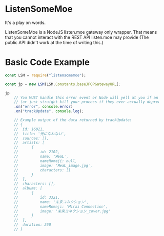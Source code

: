 # ListenSomeMoe
It's a play on words.

ListenSomeMoe is a NodeJS listen.moe gateway only wrapper. That means that you cannot interact with the REST API listen.moe may provide (The public API didn't work at the time of writing this.)

# Basic Code Example
```js
const LSM = require("listensomemoe");

const jp = new LSM(LSM.Constants.baseJPOPGatewayURL);

jp
	// You MUST handle this error event or Node will yell at you if an error is ever emitted.
	// (or just straight kill your process if they ever actually deprecate unhandled error events)
	.on("error", console.error)
	.on("trackUpdate", console.log);

	// Example output of the data returned by trackUpdate:
	// {
	// 	id: 16821,
	// 	title: '光になれない',
	// 	sources: [],
	// 	artists: [
	// 		{
	// 			id: 2102,
	// 			name: 'ЯeaL',
	// 			nameRomaji: null,
	// 			image: 'ЯeaL_image.jpg',
	// 			characters: []
	// 		}
	// 	],
	// 	characters: [],
	// 	albums: [
	// 		{
	// 			id: 3321,
	// 			name: '未来コネクション',
	// 			nameRomaji: 'Mirai Connection',
	// 			image: '未来コネクション_cover.jpg'
	// 		}
	// 	],
	// 	duration: 260
	// }
```
